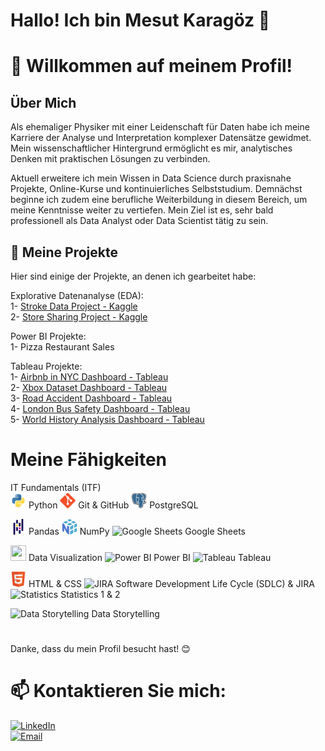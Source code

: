 
 #       Hallo! Ich bin Mesut Karagöz 👋
 
 # 🤝 Willkommen auf meinem Profil!
 
 
 
 ## Über Mich
 Als ehemaliger Physiker mit einer Leidenschaft für Daten habe ich meine Karriere der Analyse und Interpretation komplexer Datensätze gewidmet. 
 Mein wissenschaftlicher Hintergrund ermöglicht es mir, analytisches Denken mit praktischen Lösungen zu verbinden.
 
 Aktuell erweitere ich mein Wissen in Data Science durch praxisnahe Projekte, Online-Kurse und kontinuierliches Selbststudium.
 Demnächst beginne ich zudem eine berufliche Weiterbildung in diesem Bereich, um meine Kenntnisse weiter zu vertiefen.
 Mein Ziel ist es, sehr bald professionell als Data Analyst oder Data Scientist tätig zu sein.
 
 ## 💼 Meine Projekte
 Hier sind einige der Projekte, an denen ich gearbeitet habe: <br>
 
  Explorative Datenanalyse (EDA):  <br>
 1- [Stroke Data Project - Kaggle](https://www.kaggle.com/code/mesutkaragz/storke-data-project) <br>
 2- [Store Sharing Project - Kaggle](https://www.kaggle.com/code/mesutkaragz/store-sharing-project) <br>
 
 Power BI Projekte:  <br>
 1- Pizza Restaurant Sales  <br>
 
  Tableau Projekte:   <br>
 1- [Airbnb in NYC Dashboard - Tableau](https://public.tableau.com/app/profile/mesut.karag.z/viz/AirbnbinNYC_17506109078190/Story2) <br>
 2- [Xbox Dataset Dashboard - Tableau](https://public.tableau.com/app/profile/mesut.karag.z/viz/XboxDataset/Dashboard23) <br>
 3- [Road Accident Dashboard - Tableau](https://public.tableau.com/app/profile/mesut.karag.z/viz/RoadAccidentDashboard_17507719270400/Dashboard1) <br>
 4- [London Bus Safety Dashboard - Tableau](https://public.tableau.com/app/profile/mesut.karag.z/viz/DataVisualizationwithTableau-1_17480948729220/Dashboard1)  <br>
 5- [World History Analysis Dashboard - Tableau](https://public.tableau.com/app/profile/mesut.karag.z/viz/Animasyon_17490582647970/WorldHistory) <br>
 
 # Meine Fähigkeiten  <br>
 IT Fundamentals (ITF)  <br>
 <img src="https://raw.githubusercontent.com/devicons/devicon/master/icons/python/python-original.svg" alt="Python" width="25" height="25"/> Python      <img src="https://raw.githubusercontent.com/devicons/devicon/master/icons/git/git-original.svg" alt="Git" width="25" height="25"/> Git & GitHub     <img src="https://raw.githubusercontent.com/devicons/devicon/master/icons/postgresql/postgresql-original.svg" alt="PostgreSQL" width="25" height="25"/> PostgreSQL   <br>



 <img src="https://raw.githubusercontent.com/devicons/devicon/master/icons/pandas/pandas-original.svg" alt="Pandas" width="25" height="25"/> Pandas     <img src="https://raw.githubusercontent.com/devicons/devicon/master/icons/numpy/numpy-original.svg" alt="NumPy" width="25"   height="25"/> NumPy     <img src="https://img.icons8.com/?size=100&id=qrAVeBIrsjod&format=png&color=000000" alt="Google Sheets" width="40" height="40"/>  Google Sheets  <br>   


 <img src="https://img.icons8.com/?size=100&id=DA7Uf0dS4b0r&format=png&color=000000" width="25" height="25"/> Data Visualization    <img src="https://img.icons8.com/?size=100&id=3sGOUDo9nJ4k&format=png&color=000000" alt="Power BI" width="40" height="40"/>  Power BI     <img src="https://img.icons8.com/?size=100&id=9Kvi1p1F0tUo&format=png&color=000000" alt="Tableau" width="40" height="40"/> Tableau  <br> 
 

 <img src="https://raw.githubusercontent.com/devicons/devicon/master/icons/html5/html5-original.svg" alt="HTML5" width="25" height="25"/> HTML & CSS       <img src="https://img.icons8.com/?size=100&id=6aZUcUt6WjzU&format=png&color=000000" alt="JIRA" width="40" height="40"/>
 Software Development Life Cycle (SDLC) & JIRA  <img src="https://img.icons8.com/ios/50/000000/graph.png" alt="Statistics" width="40" height="40"/>  Statistics 1 & 2   <br>
 

 <img src="https://img.icons8.com/?size=100&id=rKKHpdlXFjhy&format=png&color=000000" alt="Data Storytelling" width="40" height="40"/> Data Storytelling

 
 # 
 Danke, dass du mein Profil besucht hast! 😊 
 
 # 📫 Kontaktieren Sie mich:
 
 
 [![LinkedIn](https://img.shields.io/badge/LinkedIn-blue?logo=linkedin&style=for-the-badge)](https://www.linkedin.com/in/mesut-karag%C3%B6z-181733260/)  
 [![Email](https://img.shields.io/badge/Email-red?logo=gmail&style=for-the-badge)](mailto:mesutkrgz65@gmail.com)

